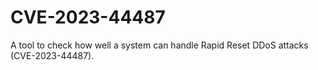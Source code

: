 # CVE-2023-44487
A tool to check how well a system can handle Rapid Reset DDoS attacks (CVE-2023-44487).
